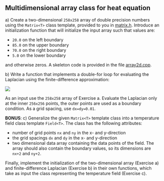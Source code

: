 ## Multidimensional array class for heat equation ##

a) Create a two-dimensional `258x258` array of double precision numbers using the `Matrix<T>` class template, provided to you in [matrix.h](matrix.h). Introduce an initialization function that will initialize the input array such that values are:

- `20.0` on the left boundary
- `85.0` on the upper boundary
- `70.0` on the right boundary
- `5.0`  on the lower boundary

and otherwise zeros. A skeleton code is provided in the file [array2d.cpp](array2d.cpp).

b) Write a function that implements a double-for loop for evaluating the Laplacian using the finite-difference approximation:

![](http://quicklatex.com/cache3/2d/ql_b0e3418f715db7b7865384d6ebd6a42d_l3.png)

As an input use the `258x258` array of Exercise a. Evaluate the Laplacian only at the inner `256x256` points, the outer points are used as a boundary condition. As a grid spacing, use `dx=dy=0.01`.

**BONUS**:
c) Generalize the given `Matrix<T>` template class into a temperature field class template `Field<T>`. The class has the following attributes:

- number of grid points `nx` and `ny` in the x- and y-direction
- the grid spacings `dx` and `dy` in the x- and y-direction
- two dimensional data array containing the data points of the field. The array should also contain the boundary values, so its dimensions are `nx+2` and `ny+2`. 

Finally, implement the initialization of the two-dimensional array (Exercise a) and finite-difference Laplacian (Exercise b) in their own functions, which take as input the class representing the temperature field (Exercise c).





